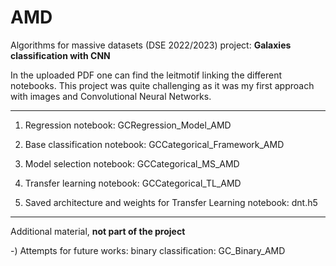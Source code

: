 # AMD
Algorithms for massive datasets (DSE 2022/2023) project: **Galaxies classification with CNN**

In the uploaded PDF one can find the leitmotif linking the different notebooks. 
This project was quite challenging as it was my first approach with images and Convolutional Neural Networks. 
_________________________________________________________________________________________________________________________________________________________________________

1) Regression notebook: GCRegression_Model_AMD

2) Base classification notebook: GCCategorical_Framework_AMD

3) Model selection notebook: GCCategorical_MS_AMD

4) Transfer learning notebook: GCCategorical_TL_AMD 

5) Saved architecture and weights for Transfer Learning notebook: dnt.h5  
-------------------------------------------------------------------------------------------------------------------------------------------------------------------------

Additional material, **not part of the project**

-) Attempts for future works: binary classification: GC_Binary_AMD
